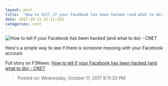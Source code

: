 ```yaml
---
layout: post
title:  "​How to tell if your Facebook has been hacked (and what to do)     - CNET"
date: 2017-10-11 21:11:33Z
categories: cnet
---
```


![​How to tell if your Facebook has been hacked (and what to do)     - CNET](https://cnet2.cbsistatic.com/img/9iuFyIJOZYulh5J7Fe2fw0AvGrQ=/670x503/2016/05/19/82778fa3-0f5b-48a9-816f-5e2919c3029b/facebook-generic-by-getty.jpg)

Here's a simple way to see if there is someone messing with your Facebook account.


Full story on F3News: [​How to tell if your Facebook has been hacked (and what to do)     - CNET](http://www.f3nws.com/n/xuRm2B)

> Posted on: Wednesday, October 11, 2017 9:11:33 PM
